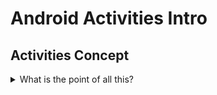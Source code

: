 # Android Activities Intro

## Activities Concept
<details><summary>What is the point of all this?</summary>

<p>

# There is a worry for us

</p>

</details>